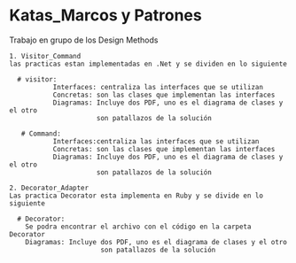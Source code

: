 ﻿# Katas_Marcos y Patrones
 Trabajo en grupo de los Design Methods
 
    1. Visitor_Command 
    las practicas estan implementadas en .Net y se dividen en lo siguiente 
    
      # visitor: 
               Interfaces: centraliza las interfaces que se utilizan 
               Concretas: son las clases que implementan las interfaces 
               Diagramas: Incluye dos PDF, uno es el diagrama de clases y el otro
                          son patallazos de la solución 
      
       # Command: 
               Interfaces:centraliza las interfaces que se utilizan 
               Concretas: son las clases que implementan las interfaces 
               Diagramas: Incluye dos PDF, uno es el diagrama de clases y el otro
                          son patallazos de la solución 
						  
	2. Decorator_Adapter
    Las practica Decorator esta implementa en Ruby y se divide en lo siguiente 
    
      # Decorator: 
		Se podra encontrar el archivo con el código en la carpeta Decorator
		Diagramas: Incluye dos PDF, uno es el diagrama de clases y el otro
                           son patallazos de la solución 
      
       
